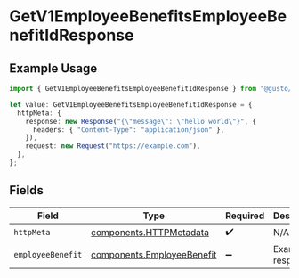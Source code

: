 # GetV1EmployeeBenefitsEmployeeBenefitIdResponse

## Example Usage

```typescript
import { GetV1EmployeeBenefitsEmployeeBenefitIdResponse } from "@gusto/embedded-api/models/operations/getv1employeebenefitsemployeebenefitid.js";

let value: GetV1EmployeeBenefitsEmployeeBenefitIdResponse = {
  httpMeta: {
    response: new Response("{\"message\": \"hello world\"}", {
      headers: { "Content-Type": "application/json" },
    }),
    request: new Request("https://example.com"),
  },
};
```

## Fields

| Field                                                                    | Type                                                                     | Required                                                                 | Description                                                              |
| ------------------------------------------------------------------------ | ------------------------------------------------------------------------ | ------------------------------------------------------------------------ | ------------------------------------------------------------------------ |
| `httpMeta`                                                               | [components.HTTPMetadata](../../models/components/httpmetadata.md)       | :heavy_check_mark:                                                       | N/A                                                                      |
| `employeeBenefit`                                                        | [components.EmployeeBenefit](../../models/components/employeebenefit.md) | :heavy_minus_sign:                                                       | Example response                                                         |